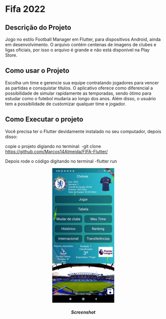 
# Fifa 2022

## Descrição do Projeto 
  Jogo no estilo Football Manager em Flutter, para dispositivos Android, ainda em desenvolvimento. O arquivo contém centenas de imagens de clubes e ligas oficiais, por isso o arquivo é grande e não está disponível na Play Store.
  
## Como usar o Projeto 
  Escolha um time e gerencie sua equipe contratando jogadores para vencer as partidas e consquistar títulos. O aplicativo oferece como diferencial a possibilidade de simular rapidamente as temporadas, sendo ótimo para estudar como o futebol mudaria ao longo dos anos. Além disso, o usuário tem a possibilidade de customizar qualquer time e jogador.
  
## Como Executar o projeto

Você precisa ter o Flutter devidamente instalado no seu computador, depois disso: 

copie o projeto digiando no terminal:
-git clone https://github.com/Marcos14Almeida/FIFA-Flutter/

Depois rode o código digitando no terminal
-flutter run

<p align="center">
  <img src="https://github.com/Marcos14Almeida/FIFA-Flutter/blob/master/screenshot.jpg" width="200" title="Screenshot">
  </a>
</p>

<h5 align="center">Screenshot</h5>
